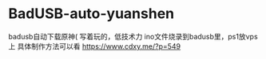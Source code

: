 # BadUSB-auto-yuanshen
badusb自动下载原神(
写着玩的，低技术力
ino文件烧录到badusb里，ps1放vps上
具体制作方法可以看
https://www.cdxy.me/?p=549
